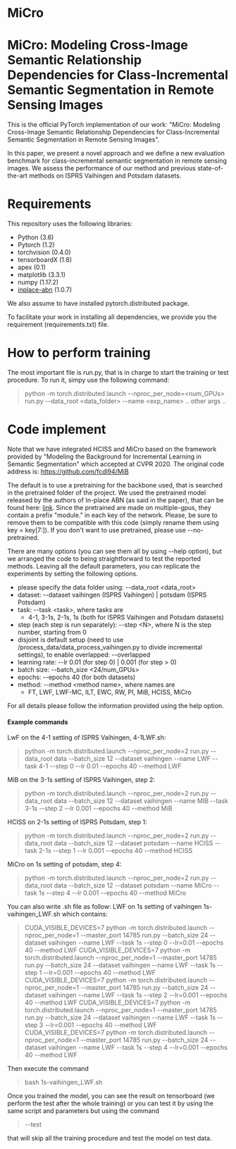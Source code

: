 # MiCro
# MiCro: Modeling Cross-Image Semantic Relationship Dependencies for Class-Incremental Semantic Segmentation in Remote Sensing Images
This is the official PyTorch implementation of our work: "MiCro: Modeling Cross-Image Semantic Relationship Dependencies for Class-Incremental Semantic Segmentation in Remote Sensing Images".

In this paper, we present a novel approach and we define a new evaluation benchmark for class-incremental semantic segmentation in remote sensing images. We assess the performance of our method and previous state-of-the-art methods on ISPRS Vaihingen and Potsdam datasets. 

# Requirements
This repository uses the following libraries:
- Python (3.6)
- Pytorch (1.2)
- torchvision (0.4.0)
- tensorboardX (1.8)
- apex (0.1)
- matplotlib (3.3.1)
- numpy (1.17.2)
- [inplace-abn](https://github.com/mapillary/inplace_abn) (1.0.7) 

We also assume to have installed pytorch.distributed package.

To facilitate your work in installing all dependencies, we provide you the requirement (requirements.txt) file.

# How to perform training
The most important file is run.py, that is in charge to start the training or test procedure.
To run it, simpy use the following command:

> python -m torch.distributed.launch --nproc_per_node=\<num_GPUs\> run.py --data_root \<data_folder\> --name \<exp_name\> .. other args ..

# Code implement
Note that we have integrated HCISS and MiCro based on the framework provided by "Modeling the Background for Incremental Learning in Semantic Segmentation" which accepted at CVPR 2020. The original code address is: https://github.com/fcdl94/MiB


The default is to use a pretraining for the backbone used, that is searched in the pretrained folder of the project. 
We used the pretrained model released by the authors of In-place ABN (as said in the paper), that can be found here:
 [link](https://github.com/mapillary/inplace_abn#training-on-imagenet-1k). 
Since the pretrained are made on multiple-gpus, they contain a prefix "module." in each key of the network. Please, be sure to remove them to be compatible with this code (simply rename them using key = key\[7:\]).
If you don't want to use pretrained, please use --no-pretrained.

There are many options (you can see them all by using --help option), but we arranged the code to being straightforward to test the reported methods.
Leaving all the default parameters, you can replicate the experiments by setting the following options.
- please specify the data folder using: --data_root \<data_root\> 
- dataset: --dataset vaihingen (ISPRS Vaihingen) | potsdam (ISPRS Potsdam)
- task: --task \<task\>, where tasks are
    - 4-1, 3-1s, 2-1s, 1s (both for ISPRS Vaihingen and Potsdam datasets)
- step (each step is run separately): --step \<N\>, where N is the step number, starting from 0
- disjoint is default setup (need to use /process_data/data_process_vaihingen.py to divide incremental settings), to enable overlapped: --overlapped
- learning rate: --lr 0.01 (for step 0) | 0.001 (for step > 0) 
- batch size: --batch_size \<24/num_GPUs\>
- epochs: --epochs 40 (for both datasets)
- method: --method \<method name\>, where names are
    - FT, LWF, LWF-MC, ILT, EWC, RW, PI, MiB, HCISS, MiCro
    
For all details please follow the information provided using the help option.

#### Example commands

LwF on the 4-1 setting of ISPRS Vaihingen, 4-1LWF.sh:
> python -m torch.distributed.launch --nproc_per_node=2 run.py --data_root data --batch_size 12 --dataset vaihingen --name LWF --task 4-1 --step 0 --lr 0.01 --epochs 40 --method LWF

MiB on the 3-1s setting of ISPRS Vaihingen, step 2:
> python -m torch.distributed.launch --nproc_per_node=2 run.py --data_root data --batch_size 12 --dataset vaihingen --name MIB --task 3-1s --step 2 --lr 0.001 --epochs 40 --method MiB

HCISS on 2-1s setting of ISPRS Potsdam, step 1:
> python -m torch.distributed.launch --nproc_per_node=2 run.py --data_root data --batch_size 12 --dataset potsdam --name HCISS --task 2-1s --step 1 --lr 0.001 --epochs 40 --method HCISS

MiCro on 1s setting of potsdam, step 4:
> python -m torch.distributed.launch --nproc_per_node=2 run.py --data_root data --batch_size 12 --dataset potsdam --name MiCro --task 1s  --step 4 --lr 0.001 --epochs 40 --method MiCro


You can also write .sh file as follow:
LWF on 1s setting of vaihingen
1s-vaihingen_LWF.sh  which contains:
> CUDA_VISIBLE_DEVICES=7 python -m torch.distributed.launch --nproc_per_node=1 --master_port 14785 run.py  --batch_size 24 --dataset vaihingen --name LWF --task 1s --step 0 --lr=0.01  --epochs 40 --method LWF
> CUDA_VISIBLE_DEVICES=7 python -m torch.distributed.launch --nproc_per_node=1 --master_port 14785 run.py  --batch_size 24 --dataset vaihingen --name LWF --task 1s --step 1 --lr=0.001 --epochs 40 --method LWF
> CUDA_VISIBLE_DEVICES=7 python -m torch.distributed.launch --nproc_per_node=1 --master_port 14785 run.py  --batch_size 24 --dataset vaihingen --name LWF --task 1s --step 2 --lr=0.001 --epochs 40 --method LWF
> CUDA_VISIBLE_DEVICES=7 python -m torch.distributed.launch --nproc_per_node=1 --master_port 14785 run.py  --batch_size 24 --dataset vaihingen --name LWF --task 1s --step 3 --lr=0.001 --epochs 40 --method LWF
> CUDA_VISIBLE_DEVICES=7 python -m torch.distributed.launch --nproc_per_node=1 --master_port 14785 run.py  --batch_size 24 --dataset vaihingen --name LWF --task 1s --step 4 --lr=0.001 --epochs 40 --method LWF

Then execute the command 
> bash 1s-vaihingen_LWF.sh  

Once you trained the model, you can see the result on tensorboard (we perform the test after the whole training)
 or you can test it by using the same script and parameters but using the command 
> --test

that will skip all the training procedure and test the model on test data.

